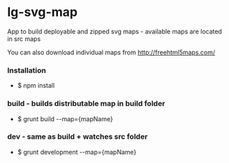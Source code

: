 # lg-svg-map
App to build deployable and zipped svg maps - available maps are located in src maps

You can also download individual maps from http://freehtml5maps.com/

### Installation
* $ npm install

### build - builds distributable map in build folder
* $ grunt build --map={mapName}

### dev - same as build + watches src folder
* $ grunt development --map={mapName}


